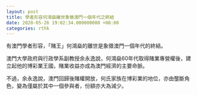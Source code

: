 ```yaml
---
layout: post
title: 學者形容何鴻燊離世象徵澳門一個年代之終結
date: 2020-05-26 19:02:34.000000000 +08:00
categories: rthk
---
```


有澳門學者形容，「賭王」何鴻燊的離世是象徵澳門一個年代的終結。

澳門大學政府與行政學系副教授余永逸說，何鴻燊60年代取得賭業專營權後，建立起他的博彩業王國，賭業收益亦成為澳門經濟的主要命脈。

不過，余永逸說，澳門回歸後賭權開放，何氏家族在博彩業的地位，亦由壟斷角色，變為僅屬於其中一個參與者，份額亦大為減少。
